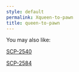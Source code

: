 ```yaml
---
style: default
permalink: Xqueen-to-pawn
title: queen-to-pawn
---
```

You may also like:

[SCP-2540](http://scp-wiki.net/scp-2540)

[SCP-2584](http://scp-wiki.net/scp-2584)

